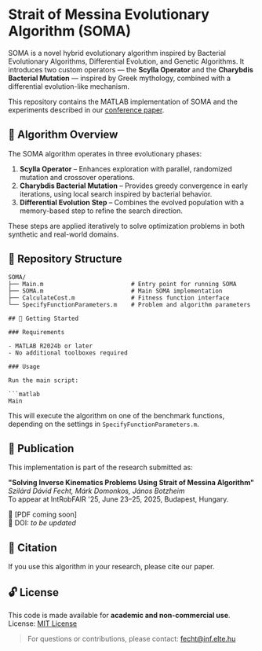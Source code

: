 # Strait of Messina Evolutionary Algorithm (SOMA)

SOMA is a novel hybrid evolutionary algorithm inspired by Bacterial Evolutionary Algorithms, Differential Evolution, and Genetic Algorithms. It introduces two custom operators — the **Scylla Operator** and the **Charybdis Bacterial Mutation** — inspired by Greek mythology, combined with a differential evolution-like mechanism.

This repository contains the MATLAB implementation of SOMA and the experiments described in our [conference paper](#publication).

## 🌊 Algorithm Overview

The SOMA algorithm operates in three evolutionary phases:

1. **Scylla Operator** – Enhances exploration with parallel, randomized mutation and crossover operations.
2. **Charybdis Bacterial Mutation** – Provides greedy convergence in early iterations, using local search inspired by bacterial behavior.
3. **Differential Evolution Step** – Combines the evolved population with a memory-based step to refine the search direction.

These steps are applied iteratively to solve optimization problems in both synthetic and real-world domains.
## 📁 Repository Structure

```
SOMA/
├── Main.m                         # Entry point for running SOMA
├── SOMA.m                         # Main SOMA implementation
├── CalculateCost.m                # Fitness function interface
└── SpecifyFunctionParameters.m    # Problem and algorithm parameters

## 🚀 Getting Started

### Requirements

- MATLAB R2024b or later
- No additional toolboxes required

### Usage

Run the main script:

```matlab
Main
```

This will execute the algorithm on one of the benchmark functions, depending on the settings in `SpecifyFunctionParameters.m`.

## 📜 Publication

This implementation is part of the research submitted as:

**"Solving Inverse Kinematics Problems Using Strait of Messina Algorithm"**  
*Szilárd Dávid Fecht, Márk Domonkos, János Botzheim*  
To appear at IntRobFAIR '25, June 23–25, 2025, Budapest, Hungary.

📄 [PDF coming soon]  
🔗 DOI: _to be updated_

## 📖 Citation

If you use this algorithm in your research, please cite our paper.

## 🔓 License

This code is made available for **academic and non-commercial use**.  
License: [MIT License](LICENSE)

> For questions or contributions, please contact: [fecht@inf.elte.hu](mailto:fecht@inf.elte.hu)
